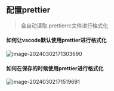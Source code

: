 ## 配置prettier

> 会自动读取.prettierrc文件进行格式化

#### 如何让vscode默认使用prettier进行格式化

![image-20240302171303690](https://gitee.com/hanosong/picgo_drawingbed/raw/master/image-20240302171303690.png)



#### 如何在保存的时候使用prettier进行格式化

![image-20240302171519691](https://gitee.com/hanosong/picgo_drawingbed/raw/master/image-20240302171519691.png)